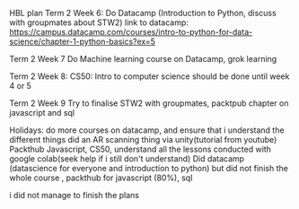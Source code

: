 HBL plan
Term 2 Week 6:
Do Datacamp (Introduction to Python, discuss with groupmates about STW2) link to datacamp: https://campus.datacamp.com/courses/intro-to-python-for-data-science/chapter-1-python-basics?ex=5

Term 2 Week 7
Do Machine learning course on Datacamp, grok learning

Term 2 Week 8:
CS50: Intro to computer science should be done until week 4 or 5

Term 2 Week 9
Try to finalise STW2 with groupmates, packtpub chapter on javascript and sql 


Holidays: 
do more courses on datacamp, and ensure that i understand the different things
did an AR scanning thing via unity(tutorial from youtube)
Packthub Javascript, CS50, understand all the lessons conducted with google colab(seek help if i still don't understand)
Did datacamp (datascience for everyone and introduction to python) but did not finish the whole course , packthub for javascript (80%), sql


i did not manage to finish the plans


